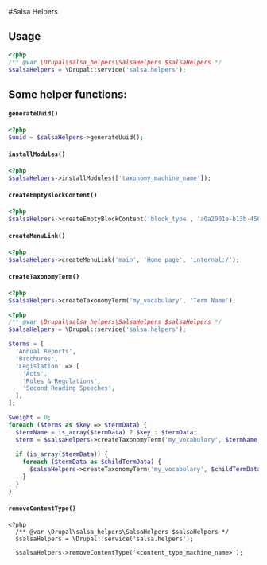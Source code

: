 #Salsa Helpers
## Usage
```php
<?php
/** @var \Drupal\salsa_helpers\SalsaHelpers $salsaHelpers */
$salsaHelpers = \Drupal::service('salsa.helpers');
```

## Some helper functions:
#### ```generateUuid()``` 
```php
<?php
$uuid = $salsaHelpers->generateUuid();
```
#### ```installModules()```
```php
<?php
$salsaHelpers->installModules(['taxonomy_machine_name']);
```
#### ```createEmptyBlockContent()```
```php
<?php
$salsaHelpers->createEmptyBlockContent('block_type', 'a0a2901e-b13b-456a-a7fb-ba65abe9731a', 'My Block');
```
#### ```createMenuLink()```
```php
<?php
$salsaHelpers->createMenuLink('main', 'Home page', 'internal:/');
```
#### ```createTaxonomyTerm()```
```php
<?php
$salsaHelpers->createTaxonomyTerm('my_vocabulary', 'Term Name');
```

```php
<?php
/** @var \Drupal\salsa_helpers\SalsaHelpers $salsaHelpers */
$salsaHelpers = \Drupal::service('salsa.helpers');

$terms = [
  'Annual Reports',
  'Brochures',
  'Legislation' => [
    'Acts',
    'Rules & Regulations',
    'Second Reading Speeches',
  ],
];

$weight = 0;
foreach ($terms as $key => $termData) {
  $termName = is_array($termData) ? $key : $termData;
  $term = $salsaHelpers->createTaxonomyTerm('my_vocabulary', $termName, 0, $weight++);
  
  if (is_array($termData)) {
    foreach ($termData as $childTermData) {
      $salsaHelpers->createTaxonomyTerm('my_vocabulary', $childTermData, $term->id(), $weight++);
    }
  }
}
```
#### ```removeContentType()```
```
<?php
  /** @var \Drupal\salsa_helpers\SalsaHelpers $salsaHelpers */
  $salsaHelpers = \Drupal::service('salsa.helpers');

  $salsaHelpers->removeContentType('<content_type_machine_name>');
```